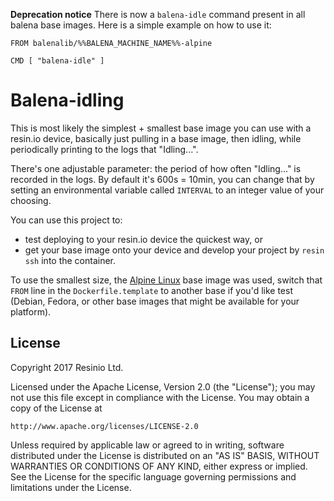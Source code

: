 **Deprecation notice** 
There is now a `balena-idle` command present in all balena base images. Here is a simple example on how to use it:
```
FROM balenalib/%%BALENA_MACHINE_NAME%%-alpine

CMD [ "balena-idle" ]
```

# Balena-idling

This is most likely the simplest + smallest base image you can use
with a resin.io device, basically just pulling in a base image,
then idling, while periodically printing to the logs that "Idling...".

There's one adjustable parameter: the period of how often "Idling..." is
recorded in the logs. By default it's 600s = 10min, you can change that by
setting an environmental variable called `INTERVAL` to an integer value of your
choosing.

You can use this project to:

* test deploying to your resin.io device the quickest way, or
* get your base image onto your device and develop your project by `resin ssh` into the container.

To use the smallest size, the [Alpine Linux](https://www.alpinelinux.org/) base
image was used, switch that `FROM` line in the `Dockerfile.template` to another
base if you'd like test (Debian, Fedora, or other base images that might be
available for your platform).

## License

Copyright 2017 Resinio Ltd.

Licensed under the Apache License, Version 2.0 (the "License");
you may not use this file except in compliance with the License.
You may obtain a copy of the License at

    http://www.apache.org/licenses/LICENSE-2.0

Unless required by applicable law or agreed to in writing, software
distributed under the License is distributed on an "AS IS" BASIS,
WITHOUT WARRANTIES OR CONDITIONS OF ANY KIND, either express or implied.
See the License for the specific language governing permissions and
limitations under the License.
